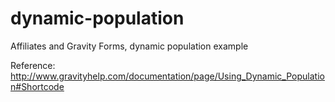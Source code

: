 dynamic-population
==================

Affiliates and Gravity Forms, dynamic population example

Reference: http://www.gravityhelp.com/documentation/page/Using_Dynamic_Population#Shortcode
